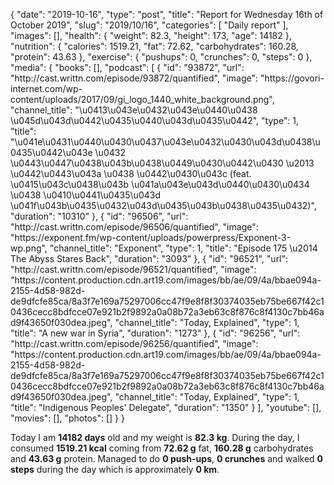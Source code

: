 {
    "date": "2019-10-16",
    "type": "post",
    "title": "Report for Wednesday 16th of October 2019",
    "slug": "2019\/10\/16",
    "categories": [
        "Daily report"
    ],
    "images": [],
    "health": {
        "weight": 82.3,
        "height": 173,
        "age": 14182
    },
    "nutrition": {
        "calories": 1519.21,
        "fat": 72.62,
        "carbohydrates": 160.28,
        "protein": 43.63
    },
    "exercise": {
        "pushups": 0,
        "crunches": 0,
        "steps": 0
    },
    "media": {
        "books": [],
        "podcast": [
            {
                "id": "93872",
                "url": "http:\/\/cast.writtn.com\/episode\/93872\/quantified",
                "image": "https:\/\/govori-internet.com\/wp-content\/uploads\/2017\/09\/gi_logo_1440_white_background.png",
                "channel_title": "\u0413\u043e\u0432\u043e\u0440\u0438 \u045d\u043d\u0442\u0435\u0440\u043d\u0435\u0442",
                "type": 1,
                "title": "\u041e\u0431\u0440\u0430\u0437\u043e\u0432\u0430\u043d\u0438\u0435\u0442\u043e \u0432 \u0443\u0447\u0438\u043b\u0438\u0449\u0430\u0442\u0430 \u2013 \u0442\u0443\u043a \u0438 \u0442\u0430\u043c (feat. \u0415\u043c\u0438\u043b \u041a\u043e\u043d\u0440\u0430\u0434 \u0438 \u0410\u0441\u0435\u043d \u041f\u043b\u0435\u0432\u043d\u0435\u043b\u0438\u0435\u0432)",
                "duration": "10310"
            },
            {
                "id": "96506",
                "url": "http:\/\/cast.writtn.com\/episode\/96506\/quantified",
                "image": "https:\/\/exponent.fm\/wp-content\/uploads\/powerpress\/Exponent-3-wp.png",
                "channel_title": "Exponent",
                "type": 1,
                "title": "Episode 175 \u2014 The Abyss Stares Back",
                "duration": "3093"
            },
            {
                "id": "96521",
                "url": "http:\/\/cast.writtn.com\/episode\/96521\/quantified",
                "image": "https:\/\/content.production.cdn.art19.com\/images\/bb\/ae\/09\/4a\/bbae094a-2155-4d58-982d-de9dfcfe85ca\/8a3f7e169a75297006cc47f9e8f8f30374035eb75be667f42c10436cecc8bdfcce07e921b2f9892a0a08b72a3eb63c8f876c8f4130c7bb46ad9f43650f030dea.jpeg",
                "channel_title": "Today, Explained",
                "type": 1,
                "title": "A new war in Syria",
                "duration": "1273"
            },
            {
                "id": "96256",
                "url": "http:\/\/cast.writtn.com\/episode\/96256\/quantified",
                "image": "https:\/\/content.production.cdn.art19.com\/images\/bb\/ae\/09\/4a\/bbae094a-2155-4d58-982d-de9dfcfe85ca\/8a3f7e169a75297006cc47f9e8f8f30374035eb75be667f42c10436cecc8bdfcce07e921b2f9892a0a08b72a3eb63c8f876c8f4130c7bb46ad9f43650f030dea.jpeg",
                "channel_title": "Today, Explained",
                "type": 1,
                "title": "Indigenous Peoples' Delegate",
                "duration": "1350"
            }
        ],
        "youtube": [],
        "movies": [],
        "photos": []
    }
}

Today I am <strong>14182 days</strong> old and my weight is <strong>82.3 kg</strong>. During the day, I consumed <strong>1519.21 kcal</strong> coming from <strong>72.62 g</strong> fat, <strong>160.28 g</strong> carbohydrates and <strong>43.63 g</strong> protein. Managed to do <strong>0 push-ups</strong>, <strong>0 crunches</strong> and walked <strong>0 steps</strong> during the day which is approximately <strong>0 km</strong>.
